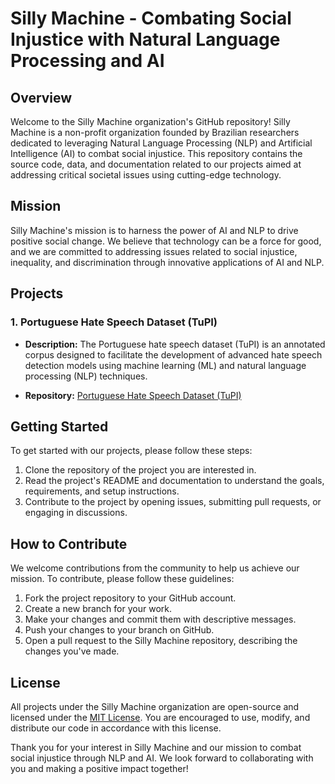 # Silly Machine - Combating Social Injustice with Natural Language Processing and AI

## Overview

Welcome to the Silly Machine organization's GitHub repository! Silly Machine is a non-profit organization founded by Brazilian researchers dedicated to leveraging Natural Language Processing (NLP) and Artificial Intelligence (AI) to combat social injustice. This repository contains the source code, data, and documentation related to our projects aimed at addressing critical societal issues using cutting-edge technology.

## Mission

Silly Machine's mission is to harness the power of AI and NLP to drive positive social change. We believe that technology can be a force for good, and we are committed to addressing issues related to social injustice, inequality, and discrimination through innovative applications of AI and NLP.

## Projects

### 1. Portuguese Hate Speech Dataset (TuPI)

- **Description:** The Portuguese hate speech dataset (TuPI) is an annotated corpus designed to facilitate the development of advanced hate speech detection models using machine learning (ML) and natural language processing (NLP) techniques.

- **Repository:** [Portuguese Hate Speech Dataset (TuPI)](https://github.com/Silly-Machine/TuPi-Portuguese-Hate-Speech-Dataset)

## Getting Started

To get started with our projects, please follow these steps:

1. Clone the repository of the project you are interested in.
2. Read the project's README and documentation to understand the goals, requirements, and setup instructions.
3. Contribute to the project by opening issues, submitting pull requests, or engaging in discussions.

## How to Contribute

We welcome contributions from the community to help us achieve our mission. To contribute, please follow these guidelines:

1. Fork the project repository to your GitHub account.
2. Create a new branch for your work.
3. Make your changes and commit them with descriptive messages.
4. Push your changes to your branch on GitHub.
5. Open a pull request to the Silly Machine repository, describing the changes you've made.


## License

All projects under the Silly Machine organization are open-source and licensed under the [MIT License](LICENSE). You are encouraged to use, modify, and distribute our code in accordance with this license.

Thank you for your interest in Silly Machine and our mission to combat social injustice through NLP and AI. We look forward to collaborating with you and making a positive impact together!
